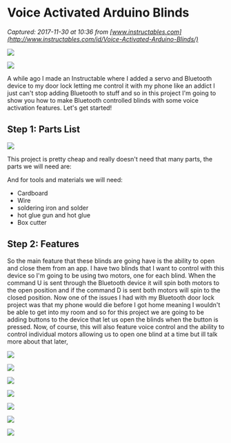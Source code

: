 # Voice Activated Arduino Blinds

_Captured: 2017-11-30 at 10:36 from [www.instructables.com](http://www.instructables.com/id/Voice-Activated-Arduino-Blinds/)_

![](https://cdn.instructables.com/FUN/7FRH/JACTPVJR/FUN7FRHJACTPVJR.MEDIUM.jpg)

![](https://cdn.instructables.com/FV8/QY3X/JACTPV49/FV8QY3XJACTPV49.MEDIUM.jpg)

A while ago I made an Instructable where I added a servo and Bluetooth device to my door lock letting me control it with my phone like an addict I just can't stop adding Bluetooth to stuff and so in this project I'm going to show you how to make Bluetooth controlled blinds with some voice activation features. Let's get started!

## Step 1: Parts List

![](https://cdn.instructables.com/F8L/H40L/JACTPV04/F8LH40LJACTPV04.MEDIUM.jpg)

This project is pretty cheap and really doesn't need that many parts, the parts we will need are:

And for tools and materials we will need:

  * Cardboard 
  * Wire 
  * soldering iron and solder 
  * hot glue gun and hot glue 
  * Box cutter

## Step 2: Features 

So the main feature that these blinds are going have is the ability to open and close them from an app. I have two blinds that I want to control with this device so I'm going to be using two motors, one for each blind. When the command U is sent through the Bluetooth device it will spin both motors to the open position and if the command D is sent both motors will spin to the closed position. Now one of the issues I had with my Bluetooth door lock project was that my phone would die before I got home meaning I wouldn't be able to get into my room and so for this project we are going to be adding buttons to the device that let us open the blinds when the button is pressed. Now, of course, this will also feature voice control and the ability to control individual motors allowing us to open one blind at a time but ill talk more about that later,

![](https://cdn.instructables.com/FTW/1D1R/JACTPVBR/FTW1D1RJACTPVBR.MEDIUM.jpg)

![](https://cdn.instructables.com/F73/LT8P/JACTPV1E/F73LT8PJACTPV1E.SMALL.jpg)

![](https://cdn.instructables.com/FSD/X8LZ/JACTPVAJ/FSDX8LZJACTPVAJ.MEDIUM.jpg)

![](https://cdn.instructables.com/FA2/LWSZ/JACTPULI/FA2LWSZJACTPULI.MEDIUM.jpg)

![](https://cdn.instructables.com/F3R/SV6X/JACTPUPV/F3RSV6XJACTPUPV.MEDIUM.jpg)

![](https://cdn.instructables.com/FSK/LEOU/JACTPVJS/FSKLEOUJACTPVJS.SMALL.jpg)

![](https://cdn.instructables.com/F49/VKO5/JACTPUZ3/F49VKO5JACTPUZ3.MEDIUM.jpg)
